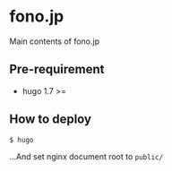 fono.jp
======

Main contents of fono.jp

## Pre-requirement

* hugo 1.7 >=

## How to deploy

`$ hugo`

...And set nginx document root to `public/`
